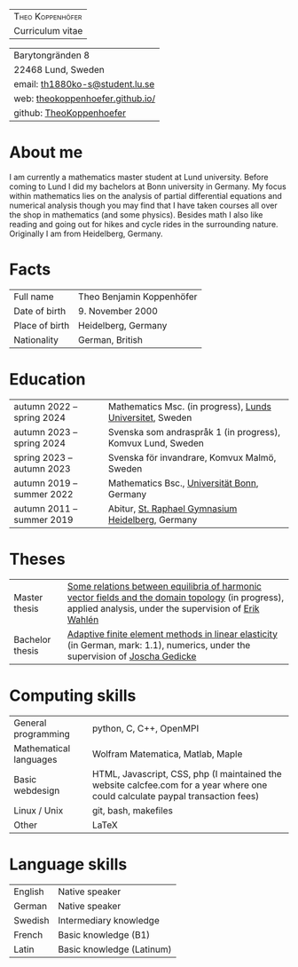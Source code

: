 |                                                              |
| :----------------------------------------------------------- |
| <span><span class="smallcaps">Theo Koppenhöfer</span></span> |
| <span>Curriculum vitae</span>                                |

|                                                                         |
| :---------------------------------------------------------------------- |
| Barytongränden 8                                                        |
| 22468 Lund, Sweden                                                      |
| email: <th1880ko-s@student.lu.se>                                       |
| web: [theokoppenhoefer.github.io/](https://theokoppenhoefer.github.io/) |
| github: [TheoKoppenhoefer](https://github.com/TheoKoppenhoefer)         |

# About me

I am currently a mathematics master student at Lund university. Before
coming to Lund I did my bachelors at Bonn university in Germany. My
focus within mathematics lies on the analysis of partial differential
equations and numerical analysis though you may find that I have taken
courses all over the shop in mathematics (and some physics). Besides
math I also like reading and going out for hikes and cycle rides in the
surrounding nature. Originally I am from Heidelberg, Germany.

# Facts

|                |                           |
| :------------- | :------------------------ |
| Full name      | Theo Benjamin Koppenhöfer |
| Date of birth  | 9\. November 2000         |
| Place of birth | Heidelberg, Germany       |
| Nationality    | German, British           |

# Education

|                           |                                                                                   |
| :------------------------ | :-------------------------------------------------------------------------------- |
| autumn 2022 – spring 2024 | Mathematics Msc. (in progress), [Lunds Universitet](https://maths.lu.se/), Sweden |
| autumn 2023 – spring 2024 | Svenska som andraspråk 1 (in progress), Komvux Lund, Sweden                       |
| spring 2023 – autumn 2023 | Svenska för invandrare, Komvux Malmö, Sweden                                      |
| autumn 2019 – summer 2022 | Mathematics Bsc., [Universität Bonn](http://www.math.uni-bonn.de/), Germany       |
| autumn 2011 – summer 2019 | Abitur, [St. Raphael Gymnasium Heidelberg](https://www.srgh.de/), Germany         |

# Theses

|                 |                                                                                                                                                                                                                                                                                                                          |
| :-------------- | :----------------------------------------------------------------------------------------------------------------------------------------------------------------------------------------------------------------------------------------------------------------------------------------------------------------------- |
| Master thesis   | [Some relations between equilibria of harmonic vector fields and the domain topology](https://github.com/TheoKoppenhoefer/master-thesis/blob/main/Text/Thesis_TheoKoppenhoefer.pdf) (in progress), applied analysis, under the supervision of [Erik Wahlén](https://www.maths.lu.se/english/research/staff/erik-wahlen/) |
| Bachelor thesis | [Adaptive finite element methods in linear elasticity](https://github.com/TheoKoppenhoefer/bachelorarbeit/blob/main/Text/Bachelorarbeit_Hauptteil.pdf) (in German, mark: 1.1), numerics, under the supervision of [Joscha Gedicke](https://ins.uni-bonn.de/staff/gedicke)                                                |

# Computing skills

|                        |                                                                                                                                |
| :--------------------- | :----------------------------------------------------------------------------------------------------------------------------- |
| General programming    | python, C, C++, OpenMPI                                                                                                        |
| Mathematical languages | Wolfram Matematica, Matlab, Maple                                                                                              |
| Basic webdesign        | HTML, Javascript, CSS, php (I maintained the website calcfee.com for a year where one could calculate paypal transaction fees) |
| Linux / Unix           | git, bash, makefiles                                                                                                           |
| Other                  | LaTeX                                                                                                                          |

# Language skills

|         |                           |
| :------ | :------------------------ |
| English | Native speaker            |
| German  | Native speaker            |
| Swedish | Intermediary knowledge    |
| French  | Basic knowledge (B1)      |
| Latin   | Basic knowledge (Latinum) |

